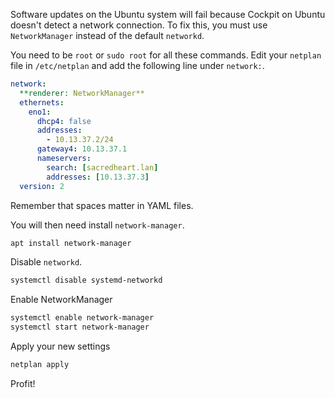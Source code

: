 
Software updates on the Ubuntu system will fail because Cockpit on Ubuntu doesn't detect a network connection.
To fix this, you must use `NetworkManager` instead of the default `networkd`.

You need to be `root` or `sudo root` for all these commands. Edit your `netplan` file in `/etc/netplan` and add the following line under `network:`.

```yaml
network:
  **renderer: NetworkManager**
  ethernets:
    eno1:
      dhcp4: false
      addresses:
        - 10.13.37.2/24
      gateway4: 10.13.37.1
      nameservers:
        search: [sacredheart.lan]
        addresses: [10.13.37.3]
  version: 2
```

Remember that spaces matter in YAML files.

You will then need install `network-manager`.

```bash
apt install network-manager
```

Disable `networkd`.

```bash
systemctl disable systemd-networkd
```

Enable NetworkManager

```bash
systemctl enable network-manager
systemctl start network-manager
```

Apply your new settings

```bash
netplan apply
```

Profit!
